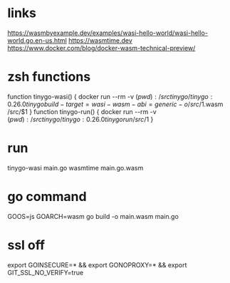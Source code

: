 # links
https://wasmbyexample.dev/examples/wasi-hello-world/wasi-hello-world.go.en-us.html
https://wasmtime.dev
https://www.docker.com/blog/docker-wasm-technical-preview/

# zsh functions

function tinygo-wasi() { docker run --rm -v $(pwd):/src tinygo/tinygo:0.26.0 tinygo build -target=wasi -wasm-abi=generic -o /src/$1.wasm /src/$1 }
function tinygo-run() { docker run --rm -v $(pwd):/src tinygo/tinygo:0.26.0 tinygo run /src/$1 }

# run
tinygo-wasi main.go
wasmtime main.go.wasm

# go command
GOOS=js GOARCH=wasm go build -o main.wasm main.go

# ssl off
export GOINSECURE=*  && export GONOPROXY=*  && export GIT_SSL_NO_VERIFY=true


